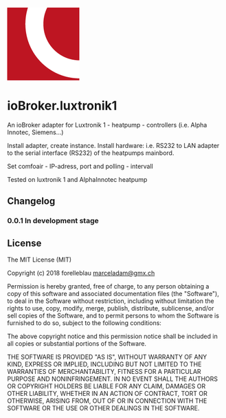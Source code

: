 ![Logo](admin/luxtronik1.png)
# ioBroker.luxtronik1


An ioBroker adapter for Luxtronik 1 - heatpump - controllers (i.e. Alpha Innotec, Siemens...)

Install adapter, create instance.
Install hardware: i.e. RS232 to LAN adapter to the serial interface (RS232) of the heatpumps mainbord.

Set comfoair - IP-adress, port and polling - intervall

Tested on luxtronik 1 and AlphaInnotec heatpump


## Changelog

### 0.0.1 In development stage


## License
The MIT License (MIT)

Copyright (c) 2018 forelleblau marceladam@gmx.ch

Permission is hereby granted, free of charge, to any person obtaining a copy
of this software and associated documentation files (the "Software"), to deal
in the Software without restriction, including without limitation the rights
to use, copy, modify, merge, publish, distribute, sublicense, and/or sell
copies of the Software, and to permit persons to whom the Software is
furnished to do so, subject to the following conditions:

The above copyright notice and this permission notice shall be included in
all copies or substantial portions of the Software.

THE SOFTWARE IS PROVIDED "AS IS", WITHOUT WARRANTY OF ANY KIND, EXPRESS OR
IMPLIED, INCLUDING BUT NOT LIMITED TO THE WARRANTIES OF MERCHANTABILITY,
FITNESS FOR A PARTICULAR PURPOSE AND NONINFRINGEMENT. IN NO EVENT SHALL THE
AUTHORS OR COPYRIGHT HOLDERS BE LIABLE FOR ANY CLAIM, DAMAGES OR OTHER
LIABILITY, WHETHER IN AN ACTION OF CONTRACT, TORT OR OTHERWISE, ARISING FROM,
OUT OF OR IN CONNECTION WITH THE SOFTWARE OR THE USE OR OTHER DEALINGS IN
THE SOFTWARE.
